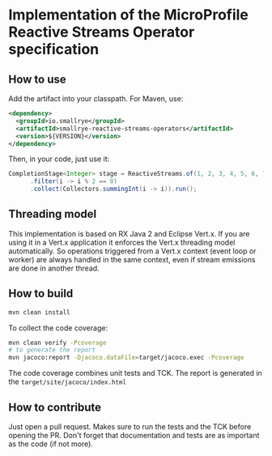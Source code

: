 # Implementation of the MicroProfile Reactive Streams Operator specification


## How to use

Add the artifact into your classpath. For Maven, use:

```xml
<dependency>
  <groupId>io.smallrye</groupId>
  <artifactId>smallrye-reactive-streams-operators</artifactId>
  <version>${VERSION}</version>
</dependency>
```

Then, in your code, just use it:

```java
CompletionStage<Integer> stage = ReactiveStreams.of(1, 2, 3, 4, 5, 6, 7, 8, 9, 10)
      .filter(i -> i % 2 == 0)
      .collect(Collectors.summingInt(i -> i)).run();
```

## Threading model

This implementation is based on RX Java 2 and Eclipse Vert.x. If you are using it in a Vert.x application it enforces the 
Vert.x threading model automatically. So operations triggered from a Vert.x context (event loop or worker) are always 
handled in the same context, even if stream emissions are done in another thread. 

## How to build

```bash
mvn clean install
```

To collect the code coverage:

```bash
mvn clean verify -Pcoverage
# to generate the report
mvn jacoco:report -Djacoco.dataFile=target/jacoco.exec -Pcoverage
```

The code coverage combines unit tests and TCK. The report is generated in the `target/site/jacoco/index.html`

## How to contribute

Just open a pull request. Makes sure to run the tests and the TCK before opening the PR. Don't forget that documentation 
and tests are as important as the code (if not more). 